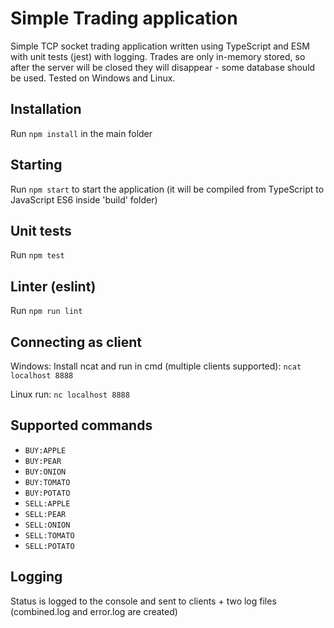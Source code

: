# Simple Trading application
Simple TCP socket trading application written using TypeScript and ESM with unit tests (jest) with logging. Trades are only in-memory stored, so after the server will be closed they will disappear - some database should be used. 
Tested on Windows and Linux.

## Installation
Run `npm install` in the main folder

## Starting
Run `npm start` to start the application (it will be compiled from TypeScript to JavaScript ES6 inside 'build' folder)

## Unit tests
Run `npm test`

## Linter (eslint)
Run `npm run lint`

## Connecting as client
Windows: Install ncat and run in cmd (multiple clients supported):
`ncat localhost 8888`

Linux run:
`nc localhost 8888`

## Supported commands
- `BUY:APPLE`
- `BUY:PEAR`
- `BUY:ONION`
- `BUY:TOMATO`
- `BUY:POTATO`
- `SELL:APPLE`
- `SELL:PEAR`
- `SELL:ONION`
- `SELL:TOMATO`
- `SELL:POTATO`

## Logging
Status is logged to the console and sent to clients + two log files (combined.log and error.log are created)
